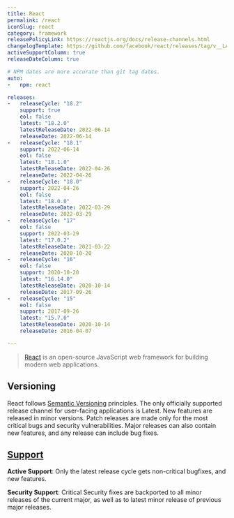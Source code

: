 ```yaml
---
title: React
permalink: /react
iconSlug: react
category: framework
releasePolicyLink: https://reactjs.org/docs/release-channels.html
changelogTemplate: https://github.com/facebook/react/releases/tag/v__LATEST__
activeSupportColumn: true
releaseDateColumn: true

# NPM dates are more accurate than git tag dates.
auto:
-   npm: react

releases:
-   releaseCycle: "18.2"
    support: true
    eol: false
    latest: "18.2.0"
    latestReleaseDate: 2022-06-14
    releaseDate: 2022-06-14
-   releaseCycle: "18.1"
    support: 2022-06-14
    eol: false
    latest: "18.1.0"
    latestReleaseDate: 2022-04-26
    releaseDate: 2022-04-26
-   releaseCycle: "18.0"
    support: 2022-04-26
    eol: false
    latest: "18.0.0"
    latestReleaseDate: 2022-03-29
    releaseDate: 2022-03-29
-   releaseCycle: "17"
    eol: false
    support: 2022-03-29
    latest: "17.0.2"
    latestReleaseDate: 2021-03-22
    releaseDate: 2020-10-20
-   releaseCycle: "16"
    eol: false
    support: 2020-10-20
    latest: "16.14.0"
    latestReleaseDate: 2020-10-14
    releaseDate: 2017-09-26
-   releaseCycle: "15"
    eol: false
    support: 2017-09-26
    latest: "15.7.0"
    latestReleaseDate: 2020-10-14
    releaseDate: 2016-04-07

---
```


> [React](https://reactjs.org/) is an open-source JavaScript web framework for building modern web applications.

## Versioning

React follows [Semantic Versioning](https://semver.org/) principles. The only officially supported release channel for user-facing applications is Latest. New features are released in minor versions. Patch releases are made only for the most critical bugs and security vulnerabilities. Major releases can also contain new features, and any release can include bug fixes.

## [Support](https://github.com/reactjs/reactjs.org/issues/1745)

**Active Support**: Only the latest release cycle gets non-critical bugfixes, and new features.

**Security Support**: Critical Security fixes are backported to all minor releases of the current major, as well as to latest minor release of previous major releases.
